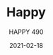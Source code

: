 ---
designer: "Cristian Gori"
description: "Happy%20is%20a%20collection%20that%20stands%20out%20for%20a%20funny%20and%20playful%20design.%20Barstool%20in%20polypropylene%20charged%20with%20glass%20fiber%2C%20it%20is%20resistant%20and%20lightweight.%20This%20version%20consists%20of%20two%20joined%20parts%20which%20can%20be%20detached%2C%20so%20as%20to%20obtain%20two%20different%20seat%20heights."
image_primary: "img/Happy_490_01_zoom.jpg"
image_secondary: "img/Happy_490_02_zoom.jpg"
manufacturer: "Pedrali"
href: "https://www.pedrali.it/en/products/catalog/Stool-HAPPY-490/"
subtitle: "HAPPY 490"
tags: 
  - "Pedrali"
  - "stools"
title: "Happy"
category: "stools"
slug: "/manufacturers/pedrali/stools/cristian-gori-happy"
date: "2021-02-18"
---